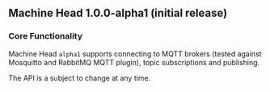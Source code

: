 ## Machine Head 1.0.0-alpha1 (initial release)

### Core Functionality

Machine Head `alpha1` supports connecting to MQTT brokers
(tested against Mosquitto and RabbitMQ MQTT plugin),
topic subscriptions and publishing.

The API is a subject to change at any time.

